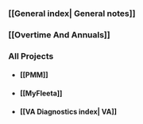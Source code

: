 ### [[General index| General notes]]
### [[Overtime And Annuals]]
### All Projects
- #### [[PMM]]
- #### [[MyFleeta]]
- #### [[VA Diagnostics index| VA]]